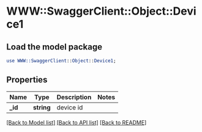 # WWW::SwaggerClient::Object::Device1

## Load the model package
```perl
use WWW::SwaggerClient::Object::Device1;
```

## Properties
Name | Type | Description | Notes
------------ | ------------- | ------------- | -------------
**_id** | **string** | device id | 

[[Back to Model list]](../README.md#documentation-for-models) [[Back to API list]](../README.md#documentation-for-api-endpoints) [[Back to README]](../README.md)


